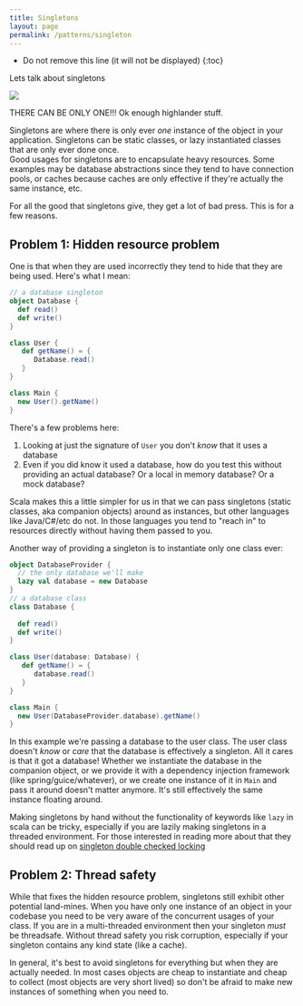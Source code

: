 ```yaml
---
title: Singletons
layout: page
permalink: /patterns/singleton
---
```


* Do not remove this line (it will not be displayed)
{:toc}

Lets talk about singletons

![](https://media.giphy.com/media/8SXE0qevEeb0A/giphy.gif)

THERE CAN BE ONLY ONE!!! Ok enough highlander stuff.

Singletons are where there is only ever _one_ instance of the object in your application.  Singletons can be static classes, or lazy instantiated classes that are only ever done once.  
Good usages for singletons are to encapsulate heavy resources. Some examples may be database abstractions since they tend to have connection pools, or caches because caches are only effective if they're actually the same instance, etc.

For all the good that singletons give, they get a lot of bad press. This is for a few reasons. 

## Problem 1: Hidden resource problem

One is that when they are used incorrectly they tend to hide that they are being used.  Here's what I mean:

```scala
// a database singleton
object Database {
  def read()
  def write()
}

class User {
   def getName() = {
      Database.read()
   }
}

class Main {
  new User().getName()
}
```

There's a few problems here:

1. Looking at just the signature of `User` you don't _know_ that it uses a database
2. Even if you did know it used a database, how do you test this without providing an actual database? Or a local in memory database? Or a mock database? 

Scala makes this a little simpler for us in that we can pass singletons (static classes, aka companion objects) around as instances, but other languages like Java/C#/etc do not.  In those languages you tend to "reach in" to resources directly without having them passed to you.

Another way of providing a singleton is to instantiate only one class ever:

```scala
object DatabaseProvider {
  // the only database we'll make
  lazy val database = new Database
}
// a database class
class Database {
  
  def read()
  def write()
}

class User(database: Database) {
   def getName() = {
      database.read()
   }
}

class Main {
  new User(DatabaseProvider.database).getName()
}
```

In this example we're passing a database to the user class. The user class doesn't _know_ or _care_ that the database is effectively a singleton. All it cares is that it got a database! Whether we instantiate the database in the companion object, or we provide it with a dependency injection framework (like spring/guice/whatever), or we create one instance of it in `Main` and pass it around doesn't matter anymore. It's still effectively the same instance floating around.

Making singletons by hand without the functionality of keywords like `lazy` in scala can be tricky, especially if you are lazily making singletons in a threaded environment.  For those interested in reading more about that they should read up on [singleton double checked locking](https://en.wikipedia.org/wiki/Double-checked_locking) 


## Problem 2: Thread safety

While that fixes the hidden resource problem, singletons still exhibit other potential land-mines.  When you have only one instance of an object in your codebase you need to be very aware of the concurrent usages of your class. If you are in a multi-threaded environment then your singleton _must_ be threadsafe. Without thread safety you risk corruption, especially if your singleton contains any kind state (like a cache).  

In general, it's best to avoid singletons for everything but when they are actually needed. In most cases objects are cheap to instantiate and cheap to collect (most objects are very short lived) so don't be afraid to make new instances of something when you need to.
